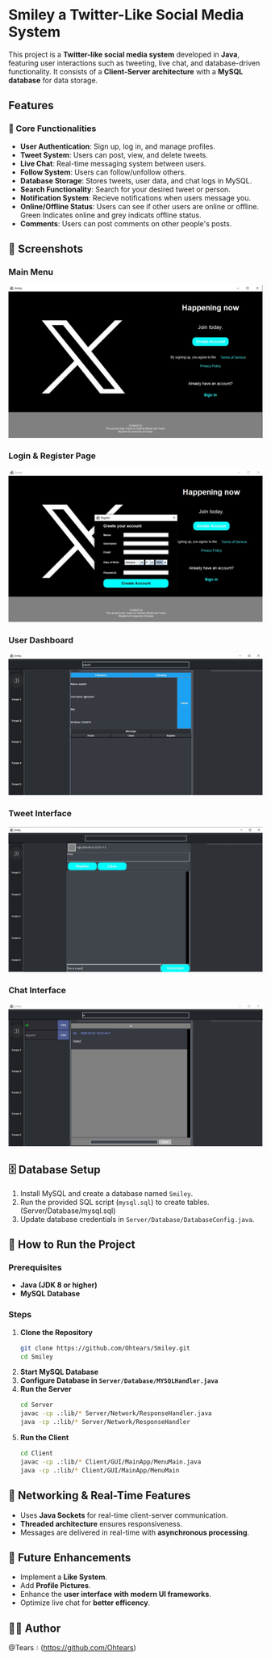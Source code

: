 # Smiley a Twitter-Like Social Media System

This project is a **Twitter-like social media system** developed in **Java**, featuring user interactions such as tweeting, live chat, and database-driven functionality. It consists of a **Client-Server architecture** with a **MySQL database** for data storage.

## Features
### 📝 Core Functionalities
- **User Authentication**: Sign up, log in, and manage profiles.
- **Tweet System**: Users can post, view, and delete tweets.
- **Live Chat**: Real-time messaging system between users.
- **Follow System**: Users can follow/unfollow others.
- **Database Storage**: Stores tweets, user data, and chat logs in MySQL.
- **Search Functionality**: Search for your desired tweet or person.
- **Notification System**: Recieve notifications when users message you.
- **Online/Offline Status**: Users can see if other users are online or offline. Green Indicates online and grey indicats offline status.
- **Comments**: Users can post comments on other people's posts.

## 📸 Screenshots

### Main Menu
![Login Page](Resources/MainMenu.jpg)

### Login & Register Page
![Login Page](Resources/Register.jpg)

### User Dashboard
![Main Menu](Resources/dashboard.jpg)

### Tweet Interface
![Register & Login](Resources/Tweets.jpg)

### Chat Interface
![Register & Login](Resources/chat.jpg)


## 🗄️ Database Setup
1. Install MySQL and create a database named `Smiley`.
2. Run the provided SQL script (`mysql.sql`) to create tables. (Server/Database/mysql.sql)
3. Update database credentials in `Server/Database/DatabaseConfig.java`.

## 🚀 How to Run the Project
### Prerequisites
- **Java (JDK 8 or higher)**
- **MySQL Database**

### Steps
1. **Clone the Repository**
   ```sh
   git clone https://github.com/Ohtears/Smiley.git
   cd Smiley
   ```
2. **Start MySQL Database**
3. **Configure Database in `Server/Database/MYSQLHandler.java`**
4. **Run the Server**
   ```sh
   cd Server
   javac -cp .:lib/* Server/Network/ResponseHandler.java
   java -cp .:lib/* Server/Network/ResponseHandler
   ```
5. **Run the Client**
   ```sh
   cd Client
   javac -cp .:lib/* Client/GUI/MainApp/MenuMain.java
   java -cp .:lib/* Client/GUI/MainApp/MenuMain
   ```

## 📡 Networking & Real-Time Features
- Uses **Java Sockets** for real-time client-server communication.
- **Threaded architecture** ensures responsiveness.
- Messages are delivered in real-time with **asynchronous processing**.

## 📌 Future Enhancements
- Implement a **Like System**.
- Add **Profile Pictures**.
- Enhance the **user interface with modern UI frameworks**.
- Optimize live chat for **better efficency**.

## 👨‍💻 Author
@Tears 💧 (https://github.com/Ohtears)
